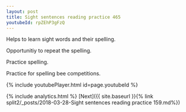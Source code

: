 ```yaml
---
layout: post
title: Sight sentences reading practice 465
youtubeId: rpZEhP3gFzQ
---
```

 
 
Helps to learn sight words and their spelling.

Opportunitiy to repeat the spelling. 

Practice spelling. 
 
Practice for spelling bee competitions. 
 
{% include youtubePlayer.html id=page.youtubeId %}
 
 
{% include analytics.html %} 
[Next]({{ site.baseurl }}{% link  split2/_posts/2018-03-28-Sight sentences reading practice 159.md%})
 
